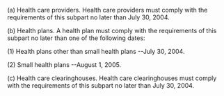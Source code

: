 (a) Health care providers. Health care providers must comply with the requirements of this subpart no later than July 30, 2004.
 
(b) Health plans. A health plan must comply with the requirements of this subpart no later than one of the following dates:

(1) Health plans other than small health plans --July 30, 2004.

(2) Small health plans --August 1, 2005.

&#40;c) Health care clearinghouses. Health care clearinghouses must comply with the requirements of this subpart no later than July 30, 2004.
